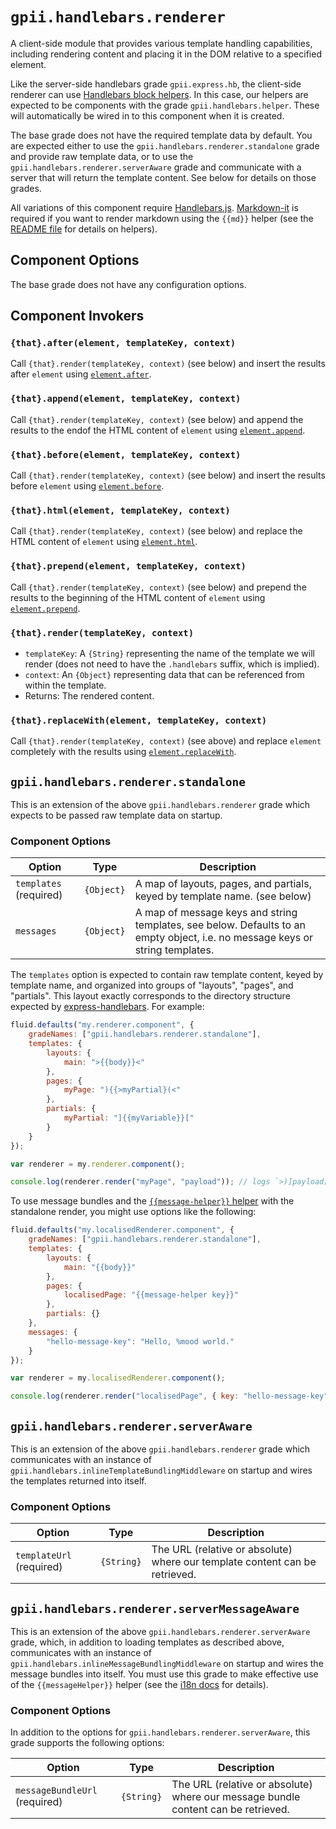 # `gpii.handlebars.renderer`

A client-side module that provides various template handling capabilities, including rendering content and placing
it in the DOM relative to a specified element.

Like the server-side handlebars grade `gpii.express.hb`, the client-side renderer can use
[Handlebars block helpers](http://handlebarsjs.com/block_helpers.html).  In this case, our helpers are expected to be
components with the grade `gpii.handlebars.helper`.  These will automatically be wired in to this component when it is
created.

The base grade does not have the required template data by default. You are expected either to use the
`gpii.handlebars.renderer.standalone` grade and provide raw template data, or to use the
`gpii.handlebars.renderer.serverAware` grade and communicate with a server that will return the template content.  See
below for details on those grades.

All variations of this component require [Handlebars.js](http://handlebarsjs.com/).
[Markdown-it](https://markdown-it.github.io/markdown-it/#MarkdownIt.new) is required if you want to render markdown
using the `{{md}}` helper (see the [README file](../README.md) for details on helpers).

## Component Options

The base grade does not have any configuration options.

## Component Invokers

### `{that}.after(element, templateKey, context)`

Call `{that}.render(templateKey, context)` (see below) and insert the results after `element` using
[`element.after`](https://api.jquery.com/after/).

### `{that}.append(element, templateKey, context)`

Call `{that}.render(templateKey, context)` (see below) and append the results to the endof the HTML content of `element`
using [`element.append`](https://api.jquery.com/append/).

### `{that}.before(element, templateKey, context)`

Call `{that}.render(templateKey, context)` (see below) and insert the results before `element` using
[`element.before`](https://api.jquery.com/before).

### `{that}.html(element, templateKey, context)`

Call `{that}.render(templateKey, context)` (see below) and replace the HTML content of `element` using
[`element.html`](https://api.jquery.com/html/).

### `{that}.prepend(element, templateKey, context)`

Call `{that}.render(templateKey, context)` (see below) and prepend the results to the beginning of the HTML content of
`element` using [`element.prepend`](https://api.jquery.com/prepend/).

### `{that}.render(templateKey, context)`

* `templateKey`: A `{String}` representing the name of the template we will render (does not need to have the
  `.handlebars` suffix, which is implied).
* `context`: An `{Object}` representing data that can be referenced from within the template.
* Returns: The rendered content.

### `{that}.replaceWith(element, templateKey, context)`

Call `{that}.render(templateKey, context)` (see above) and replace `element` completely with the results using
[`element.replaceWith`](https://api.jquery.com/replaceWith/).

## `gpii.handlebars.renderer.standalone`

This is an extension of the above `gpii.handlebars.renderer` grade which expects to be passed raw template data on
startup.

### Component Options

| Option                 | Type       | Description |
| ---------------------- | ---------- | ----------- |
| `templates` (required) | `{Object}` | A map of layouts, pages, and partials, keyed by template name. (see below) |
| `messages`             | `{Object}` | A map of message keys and string templates, see below.  Defaults to an empty object, i.e. no message keys or string templates. |

The `templates` option is expected to contain raw template content, keyed by template name, and organized into
groups of "layouts", "pages", and "partials".  This layout exactly corresponds to the directory structure expected
by [express-handlebars](https://github.com/ericf/express-handlebars).  For example:

```javascript
fluid.defaults("my.renderer.component", {
    gradeNames: ["gpii.handlebars.renderer.standalone"],
    templates: {
        layouts: {
            main: ">{{body}}<"
        },
        pages: {
            myPage: "){{>myPartial}(<"
        },
        partials: {
            myPartial: "]{{myVariable}}["
        }
    }
});

var renderer = my.renderer.component();

console.log(renderer.render("myPage", "payload")); // logs `>)]payload[(<`

```

To use message bundles and the [`{{message-helper}}` helper](i18n.md) with the standalone render, you might use
options like the following:

```javascript
fluid.defaults("my.localisedRenderer.component", {
    gradeNames: ["gpii.handlebars.renderer.standalone"],
    templates: {
        layouts: {
            main: "{{body}}"
        },
        pages: {
            localisedPage: "{{message-helper key}}"
        },
        partials: {}
    },
    messages: {
        "hello-message-key": "Hello, %mood world."
    }
});

var renderer = my.localisedRenderer.component();

console.log(renderer.render("localisedPage", { key: "hello-message-key", mood: "variable"})); // logs `Hello, variable world.`

```

## `gpii.handlebars.renderer.serverAware`

This is an extension of the above `gpii.handlebars.renderer` grade which communicates with an instance of
`gpii.handlebars.inlineTemplateBundlingMiddleware` on startup and wires the templates returned into itself.

### Component Options

| Option                   | Type       | Description |
| ------------------------ | ---------- | ----------- |
| `templateUrl` (required) | `{String}` | The URL (relative or absolute) where our template content can be retrieved. |

## `gpii.handlebars.renderer.serverMessageAware`

This is an extension of the above `gpii.handlebars.renderer.serverAware` grade, which, in addition to loading templates
as described above, communicates with an instance of `gpii.handlebars.inlineMessageBundlingMiddleware` on startup and
wires the message bundles into itself.  You must use this grade to make effective use of the `{{messageHelper}}` helper
(see the [i18n docs](i18n.md) for details).

### Component Options

In addition to the options for `gpii.handlebars.renderer.serverAware`, this grade supports the following options:

| Option                        | Type       | Description |
| ----------------------------- | ---------- | ----------- |
| `messageBundleUrl` (required) | `{String}` | The URL (relative or absolute) where our message bundle content can be retrieved. |
